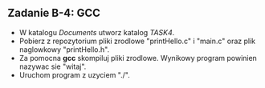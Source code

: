 ## Zadanie B-4: GCC
* W katalogu *Documents* utworz katalog *TASK4*.
* Pobierz z repozytorium pliki zrodlowe "printHello.c" i "main.c" oraz plik naglowkowy "printHello.h".
* Za pomocna **gcc** skompiluj pliki zrodlowe. Wynikowy program powinien nazywac sie "witaj".
* Uruchom program z uzyciem "./". 
